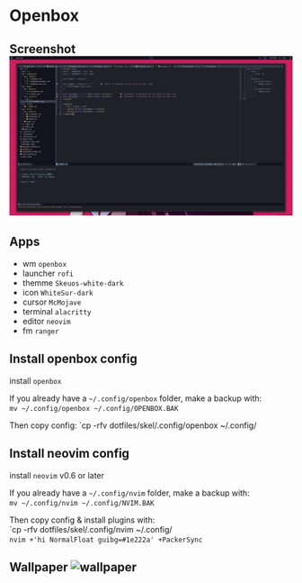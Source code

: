 # Openbox

## Screenshot ![screenshot](s.png "Screenshot 1")

## Apps
- wm `openbox`
- launcher `rofi`
- themme `Skeuos-white-dark`
- icon `WhiteSur-dark`
- cursor `McMojave`
- terminal `alacritty`
- editor `neovim`
- fm `ranger`

## Install openbox config
install `openbox`

If you already have a `~/.config/openbox` folder, make a backup with: <br/>
``mv ~/.config/openbox ~/.config/OPENBOX.BAK``

Then copy config:
`cp -rfv  dotfiles/skel/.config/openbox ~/.config/

## Install neovim config
install `neovim` v0.6 or later

If you already have a `~/.config/nvim` folder, make a backup with: <br/>
`mv ~/.config/nvim ~/.config/NVIM.BAK`

Then copy config & install plugins with: <br/>
`cp -rfv  dotfiles/skel/.config/nvim ~/.config/ <br/>
``nvim +'hi NormalFloat guibg=#1e222a' +PackerSync``


## Wallpaper ![wallpaper](etc/skel/blood.png)
